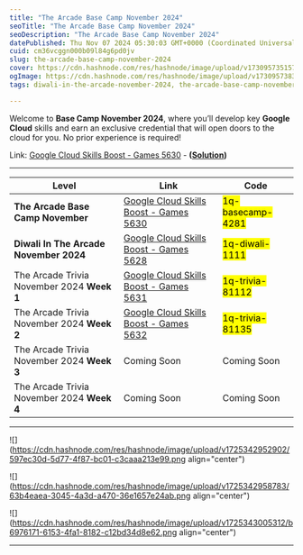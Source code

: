 ```yaml
---
title: "The Arcade Base Camp November 2024"
seoTitle: "The Arcade Base Camp November 2024"
seoDescription: "The Arcade Base Camp November 2024"
datePublished: Thu Nov 07 2024 05:30:03 GMT+0000 (Coordinated Universal Time)
cuid: cm36vcggn000b09l84g6pd0jv
slug: the-arcade-base-camp-november-2024
cover: https://cdn.hashnode.com/res/hashnode/image/upload/v1730957351576/2f3b1120-d758-4c3e-8db6-f12f4498fee7.png
ogImage: https://cdn.hashnode.com/res/hashnode/image/upload/v1730957383187/90c5eab3-0b08-409a-ac9a-dcf7319c9c05.png
tags: diwali-in-the-arcade-november-2024, the-arcade-base-camp-november-2024, the-arcade

---
```


Welcome to **Base Camp November 2024**, where you’ll develop key **Google Cloud** skills and earn an exclusive credential that will open doors to the cloud for you. No prior experience is required!

Link: [Google Cloud Skills Boost - Games 5630](https://www.cloudskillsboost.google/games/5630/labs/36113) - **(**[**Solution**](https://eplus.dev/start-here-dont-skip-this-arcade-lab)**)**

---

| **Level** | **Link** | **Code** |
| --- | --- | --- |
| **The Arcade Base Camp November** | [Google Cloud Skills Boost - Games 5630](https://www.cloudskillsboost.google/games/5630?utm_source=qwiklabs&utm_medium=lp&utm_campaign=basecamp-november-arcade24) | <mark>1q-basecamp-4281</mark> |
| **Diwali In The Arcade November 2024** | [Google Cloud Skills Boost - Games 5628](https://www.cloudskillsboost.google/games/5628?utm_source=qwiklabs&utm_medium=lp&utm_campaign=arcade-explorer-november-arcade24) | <mark>1q-diwali-1111</mark> |
| The Arcade Trivia November 2024 **Week 1** | [Google Cloud Skills Boost - Games 5631](https://www.cloudskillsboost.google/games/5631?utm_source=qwiklabs&utm_medium=lp&utm_campaign=arcade24-november-trivia) | <mark>1q-trivia-81112</mark> |
| The Arcade Trivia November 2024 **Week 2** | [Google Cloud Skills Boost - Games 5632](https://www.cloudskillsboost.google/games/5632?utm_source=qwiklabs&utm_medium=lp&utm_campaign=arcade24-november-trivia) | <mark>1q-trivia-81135</mark> |
| The Arcade Trivia November 2024 **Week 3** | Coming Soon | Coming Soon |
| The Arcade Trivia November 2024 **Week 4** | Coming Soon | Coming Soon |

---

![](https://cdn.hashnode.com/res/hashnode/image/upload/v1725342952902/597ec30d-5d77-4f87-bc01-c3caaa213e99.png align="center")

![](https://cdn.hashnode.com/res/hashnode/image/upload/v1725342958783/63b4eaea-3045-4a3d-a470-36e1657e24ab.png align="center")

![](https://cdn.hashnode.com/res/hashnode/image/upload/v1725343005312/b6976171-6153-4fa1-8182-c12bd34d8e62.png align="center")

---